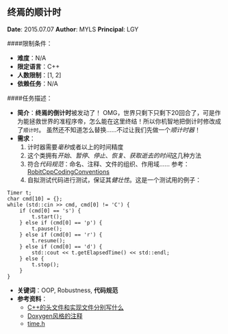 终焉的顺计时
---

**Date**: 2015.07.07
**Author**: MYLS
**Principal**: LGY

####限制条件：

 - **难度**：N/A
 - **限定语言**：C++
 - **人数限制**：[1, 2]
 - **依赖任务**：N/A

####任务描述：

 - **简介**：**终焉的倒计时**被发动了！
 OMG，世界只剩下只剩下20回合了，可是作为能拯救世界的准程序帝，怎么能在这里终结！所以你机智地把倒计时修改成了`顺计时`。
 虽然还不知道怎么替换……不过让我们先做一个*顺计时器*！
 - **需求**：
    1. 计时器需要*毫秒*或者以上的时间精度
    2. 这个类拥有*开始*、*暂停*、*停止*、*恢复*、*获取逝去的时间*这几种方法
    3. 符合*代码规范*：命名、注释、文件的组织、作用域…… 参考：[RobitCppCodingConventions](ref/RobitCppCodingConventions.md)
    4. 自拟测试代码进行测试，保证其*健壮性*。这是一个测试用的例子：
```
Timer t;
char cmd[10] = {};
while (std::cin >> cmd, cmd[0] != 'C') {
	if (cmd[0] == 's') {
		t.start();
	} else if (cmd[0] == 'p') {
		t.pause();
	} else if (cmd[0] == 'r') {
		t.resume();
	} else if (cmd[0] == 'd') {
		std::cout << t.getElapsedTime() << std::endl;
	} else {
		t.stop();
	}
}
```

 - **关键词**：OOP, Robustness, **代码规范**
 - **参考资料**：
    - [C++的头文件和实现文件分别写什么](http://www.cnblogs.com/ider/archive/2011/06/30/what_is_in_cpp_header_and_implementation_file.html)
    - [Doxygen风格的注释](http://blog.csdn.net/netlinux/article/details/7681386)
	- [time.h](http://www.cplusplus.com/reference/ctime/)
